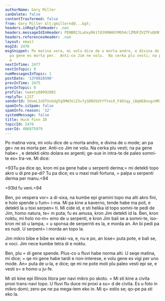 ```yaml
---
authorName: Gary Miller
canDelete: false
contentTrasformed: false
from: Gary Miller &lt;gmillernd@...&gt;
headers.inReplyToHeader: .nan
headers.messageIdInHeader: PENBR2JLaUxyRk1fd3hRNHUtM054clZMUFZVZTFuQXNtRTJWVE9lenE9ZHo9WnR1ZEZkQUBtYWlsLmdtYWlsLmNvbT4=
headers.referencesHeader: .nan
layout: email
msgId: 2476
msgSnippet: Po matina vora, mi volu dice de u morta andro, e divina de u mode; an
  pa gene es morta per.  Anti-co Jim ne volu.  Na cerka plu vesti; na pa gene habe,
  e
nextInTime: 2477
nextInTopic: 0
numMessagesInTopic: 1
postDate: '1370828590'
prevInTime: 2475
prevInTopic: 0
profile: tweety08092002
replyTo: LIST
senderId: 5HxmL3zDTVxGdgTq5MW3ViZ3v7ySDRX5UtYfteLR_F4D1qy_iBqHE8nugcHM3I2XtNw8NDPqxNOhEALfmB8nq3IU4-I66ugE
spamInfo.isSpam: false
spamInfo.reason: '12'
systemMessage: false
title: Huck Finn 10
topicId: 2476
userId: 486875979
---
```


Po matina vora, mi volu dice de u morta andro, e divina de u mode; an
pa ge=
ne es morta per.  Anti-co Jim ne volu.  Na cerka plu vesti; na pa
gene habe=
, e detekti okto dolara ex argenti; ge-sue in intra-te de
paleo somni-te ex=
tra-ve.  Mi dice:

=93Tu pa dice qo, kron mi pa gene habe u serpenti derma;=
 mi detekti topo
akro u di pre pa-di?  Tu pa dice; es u maxi mali fortuna, =
palpa u
serpenti derma per manu.=94

=93Id fu veni.=94

Ben, po vespera vor=
a di-sixa, na kumbe epi gramini topo ma alti akro
fini, e holo spende u fum=
i-ma.  Mi pa kine a kaverno, tende habe ma
poli, e detekti la u toxi serpen=
ti.  Mi cide id, e sti helika id topo
somni-te pedi de Jim, homo natura, te=
m puta; fu es amusa, kron Jim
detekti id la.  Ben, kron noktu, mi holo no-m=
emo de u serpenti, e kron
Jim bali se a somni-te, iso-kron mi sti u lampa, =
u sponsa de serpernti
es la, e morda an.  An bi pedi pa es nudi.  U serpent=
i morda an topo
la.

Jim mikro bibe e bibe ex wiski-va, e, nu e po, an lose=
 puta pote, e
bali se, e voci.  Jim nece kumbe tetra di e noktu.

Ben, plu =
di gene spende.  Plus-co u fluvi habe norma alti.  U seqe
matina, mi dice; =
qe mi gene habe tardi e non-interese, e volu gene es
vigi per uno mode.  An=
 puta de u-la, e dice; qe mi ne pote moti plu
paleo vesti epi se, e vesti s=
e homo u ju-fe.

Mi sti kine epi Illinois litora per navi mikro po skoto.  =
Mi sti kine
a civita proxi trans-navi topo.  U fluvi flu duce mi proxi a su=
d de
civita.  Es u foto in mikro domi; zero-pe ne pa mega-tem eko in.  Mi
q=
estio se; qo-pe pa sti eko la.

